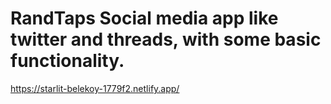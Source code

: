 # RandTaps Social media app like twitter and threads, with some basic functionality.
https://starlit-belekoy-1779f2.netlify.app/
